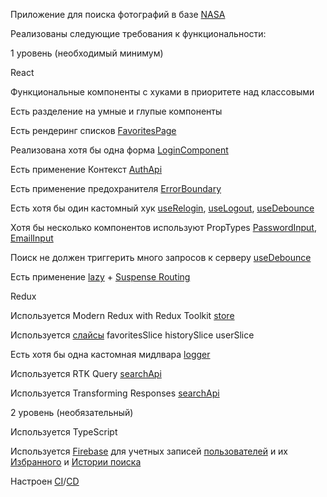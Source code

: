 Приложение для поиска фотографий в базе [NASA](https://poplyq-nasa.netlify.app/)

Реализованы следующие требования к функциональности:

1 уровень (необходимый минимум)

React

Функциональные компоненты с хуками в приоритете над классовыми

Есть  разделение на умные и глупые компоненты

Есть рендеринг списков [FavoritesPage](https://github.com/poplyq/nasa/blob/main/src/pages/Favoritepage/FavoritesPage.tsx)

Реализована хотя бы одна форма [LoginComponent](https://github.com/poplyq/nasa/blob/main/src/components/loginpage/LoginComponent.tsx)

Есть применение Контекст [AuthApi](https://github.com/poplyq/nasa/blob/main/src/helpers/context/index.ts)

Есть применение предохранителя [ErrorBoundary](https://github.com/poplyq/nasa/blob/main/src/helpers/callbacks/PodBoundary.tsx)

Есть хотя бы один кастомный хук [useRelogin](https://github.com/poplyq/nasa/blob/main/src/helpers/hooks/useRelogin.ts), [useLogout](https://github.com/poplyq/nasa/blob/main/src/helpers/hooks/useLogout.ts), [useDebounce](https://github.com/poplyq/nasa/blob/main/src/modules/searchmodule/useDebounce.ts)

Хотя бы несколько компонентов используют PropTypes [PasswordInput](https://github.com/poplyq/nasa/blob/main/src/components/common/inputs/EmailInput.tsx), [EmailInput](https://github.com/poplyq/nasa/blob/main/src/components/common/inputs/PasswordInput.tsx)

Поиск не должен триггерить много запросов к серверу [useDebounce](https://github.com/poplyq/nasa/blob/main/src/modules/searchmodule/useDebounce.ts)

Есть применение [lazy](https://github.com/poplyq/nasa/blob/main/src/routing/routes.ts) + [Suspense Routing](https://github.com/poplyq/nasa/blob/main/src/App.tsx)

Redux

Используется Modern Redux with Redux Toolkit [store](https://github.com/poplyq/nasa/blob/main/src/store/store.ts)

Используется [слайсы](https://github.com/poplyq/nasa/tree/main/src/store/slices) favoritesSlice historySlice userSlice

Есть хотя бы одна кастомная мидлвара [logger](https://github.com/poplyq/nasa/blob/main/src/store/middleware/logger.ts)

Используется RTK Query [searchApi](https://github.com/poplyq/nasa/blob/main/src/store/api/searchApi/searchApi.ts)

Используется Transforming Responses [searchApi](https://github.com/poplyq/nasa/blob/main/src/store/api/searchApi/searchApi.ts)

2 уровень (необязательный)

Используeтся TypeScript

Используется [Firebase](https://github.com/poplyq/nasa/blob/main/src/firebase.ts) для учетных записей [пользователей](https://github.com/poplyq/nasa/blob/main/src/components/loginpage/LoginComponent.tsx) и их [Избранного](https://github.com/poplyq/nasa/blob/main/src/store/actions/getFavorites.ts) и [Истории поиска](https://github.com/poplyq/nasa/blob/main/src/store/actions/getHistory.ts) 

Настроен [CI](https://github.com/poplyq/nasa/blob/main/.github/workflows/github-actions-demo.yml)/[CD](https://poplyq-nasa.netlify.app/)
